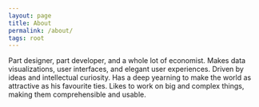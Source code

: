 ```yaml
---
layout: page
title: About
permalink: /about/
tags: root
---
```


Part designer, part developer, and a whole lot of economist. Makes data visualizations, user interfaces, and elegant user experiences. Driven by ideas and intellectual curiosity. Has a deep yearning to make the world as attractive as his favourite ties. Likes to work on big and complex things, making them comprehensible and usable.